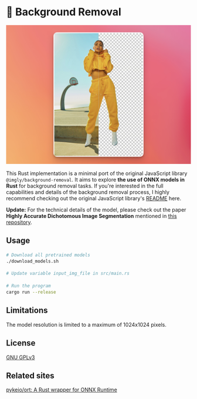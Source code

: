 # 🦀 Background Removal

![Example](images/example.png)

This Rust implementation is a minimal port of the original JavaScript library `@imgly/background-removal`. It aims to explore **the use of ONNX models in Rust** for background removal tasks. If you're interested in the full capabilities and details of the background removal process, I highly recommend checking out the original JavaScript library's [README](https://github.com/imgly/background-removal-js) here.

**Update:** For the technical details of the model, please check out the paper **Highly Accurate Dichotomous Image Segmentation** mentioned in [this repository](https://github.com/xuebinqin/DIS).

## Usage

```sh
# Download all pretrained models
./download_models.sh

# Update variable input_img_file in src/main.rs

# Run the program
cargo run --release
```

## Limitations

The model resolution is limited to a maximum of 1024x1024 pixels.

## License

[GNU GPLv3](https://choosealicense.com/licenses/gpl-3.0/)

## Related sites
[pykeio/ort: A Rust wrapper for ONNX Runtime](https://github.com/pykeio/ort)

